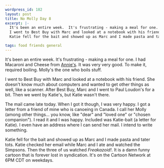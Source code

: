 ```yaml
--- 
wordpress_id: 182
layout: post
title: No Molly Day 8
excerpt: |-
  It's been an entire week.  It's frustrating - making a meal for one.  I had Macaroni and Cheese from <a href="http://www.annies.com/">Annie's</a>.  It was very very good.  To make it required boiling.  Molly's the one who boils stuff.<p>
  I went to Best Buy with Marc and looked at a notebook with his friend.  She doesn't know much about computers and wanted to get other things as well, like a scanner.  After Best Buy Marc and I went to Paul Loudon's for a bit.  Then we went by Katie's, but Katie wasn't there.<p>The mail came late today.  When I got it though, I was very happy.  I got a letter from a friend of mine who is canoeing in Canada.  I call her Molly (among other things... you know, like "dear" and "loved one" or "chosen companion").  I read it and I was happy.  Included was Katie-bait (a letter for Katie).  I even have an address where I can send her mail.  I intend to write something.<p>
  Katie fell for the bait and showed up as Marc and I made pasta and tater tots.  Katie checked her email while Marc and I ate  and watched the Simpsons.  Then the three of us watched <i>Freakazoid!</i>.  It is a damn funny cartoon that is forever lost in syndication.  It's on the Cartoon Network at 6PM CDT on weekdays.

tags: food friends general
---
```


It's been an entire week.  It's frustrating - making a meal for one.  I had Macaroni and Cheese from <a href="http://www.annies.com/">Annie's</a>.  It was very very good.  To make it, required boiling.  Molly's the one who boils stuff.<p>
I went to Best Buy with Marc and looked at a notebook with his friend.  She doesn't know much about computers and wanted to get other things as well, like a scanner.  After Best Buy, Marc and I went to Paul Loudon's for a bit.  Then we went by Katie's, but Katie wasn't there.<p>The mail came late today.  When I got it though, I was very happy.  I got a letter from a friend of mine who is canoeing in Canada.  I call her Molly (among other things... you know, like "dear" and "loved one" or "chosen companion").  I read it and I was happy.  Included was Katie-bait (a letter for Katie).  I even have an address where I can send her mail.  I intend to write something.<p>
Katie fell for the bait and showed up as Marc and I made pasta and tater tots.  Katie checked her email while Marc and I ate  and watched the Simpsons.  Then the three of us watched <i>Freakazoid!</i>.  It is a damn funny cartoon that is forever lost in syndication.  It's on the Cartoon Network at 6PM CDT on weekdays.
